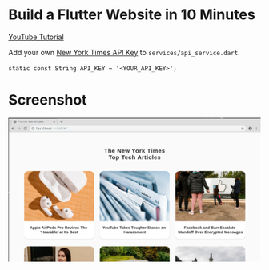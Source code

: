 # Build a Flutter Website in 10 Minutes
[YouTube Tutorial](https://youtu.be/HjlnT2ieh70)

Add your own [New York Times API Key](https://developer.nytimes.com/) to `services/api_service.dart`.

`static const String API_KEY = '<YOUR_API_KEY>';`

Screenshot
=========

[![Screenshot](screenshots/flutter_web_nyt_screenshot.png)](#screenshot)

